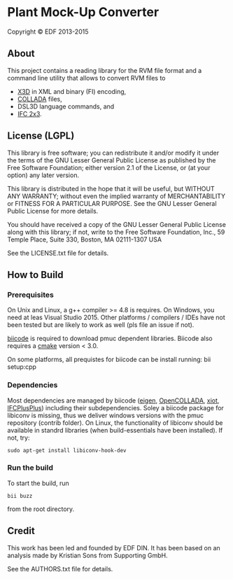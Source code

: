 Plant Mock-Up Converter
=======================

Copyright © EDF 2013-2015

About
-----

This project contains a reading library for the RVM file format and a command line utility that allows to convert RVM files to 
- [X3D](http://www.web3d.org/x3d/what-x3d) in XML and binary (FI) encoding,
- [COLLADA](https://www.khronos.org/collada/) files,
- DSL3D language commands, and
- [IFC 2x3](http://www.buildingsmart-tech.org/ifc/IFC2x3/TC1/html/).

License (LGPL)
-------
This library is free software; you can redistribute it and/or modify it under the terms of the GNU Lesser General Public License as published by the Free Software Foundation; either version 2.1 of the License, or (at your option) any later version.

This library is distributed in the hope that it will be useful, but WITHOUT ANY WARRANTY; without even the implied warranty of MERCHANTABILITY or FITNESS FOR A PARTICULAR PURPOSE.  See the GNU Lesser General Public License for more details.

You should have received a copy of the GNU Lesser General Public License along with this library; if not, write to the Free Software Foundation, Inc., 59 Temple Place, Suite 330, Boston, MA  02111-1307  USA
  
See the LICENSE.txt file for details.

## How to Build

### Prerequisites

On Unix and Linux, a g++ compiler >= 4.8 is requires.
On Windows, you need at leas Visual Studio 2015. Other platforms / compilers / IDEs have not been tested but are likely to work as well (pls file an issue if not).

[biicode](https://www.biicode.com/) is required to download pmuc dependent libraries. Biicode also requires a [cmake](http://www.cmake.org/) version < 3.0. 

On some platforms, all prequistes for biicode can be install running:
    bii setup:cpp

### Dependencies

Most dependencies are managed by biicode ([eigen](http://eigen.tuxfamily.org), [OpenCOLLADA](https://collada.org/mediawiki/index.php/OpenCOLLADA), [xiot](https://github.com/Supporting/xiot), [IFCPlusPlus](https://github.com/ifcquery/ifcplusplus)) including their subdependencies. Soley a biicode package for libiconv is missing, thus we deliver windows versions with the pmuc repository (contrib folder). On Linux, the functionality of libiconv should be available in standrd libraries (when build-essentials have been installed). If not, try:

    sudo apt-get install libiconv-hook-dev

<!-- An optional dependency also exists on iconv for encoding translations, Windows users can find it at : http://gnuwin32.sourceforge.net/packages/libiconv.htm -->


### Run the build

To start the build, run

    bii buzz

from the root directory.

Credit
------
This work has been led and founded by EDF DIN.
It has been based on an analysis made by Kristian Sons from Supporting GmbH.

See the AUTHORS.txt file for details.




